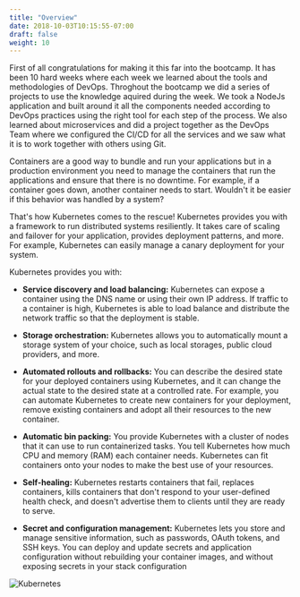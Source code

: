 ```yaml
---
title: "Overview"
date: 2018-10-03T10:15:55-07:00
draft: false
weight: 10
---
```


First of all congratulations for making it this far into the bootcamp. It has been 10 hard weeks where each week we learned about the tools and methodologies of DevOps. Throghout the bootcamp we did a series of projects to use the knowledge aquired during the week.
We took a NodeJs application and built around it all the components needed according to DevOps practices using the right tool for each step of the process. We also learned about microservices and did a project together as the DevOps Team where we configured the CI/CD for all the services and we saw what it is to work together with others using Git.

Containers are a good way to bundle and run your applications but in a production environment you need to manage the containers that run the applications and ensure that there is no downtime. For example, if a container goes down, another container needs to start. Wouldn't it be easier if this behavior was handled by a system?

That's how Kubernetes comes to the rescue! Kubernetes provides you with a framework to run distributed systems resiliently. It takes care of scaling and failover for your application, provides deployment patterns, and more. For example, Kubernetes can easily manage a canary deployment for your system.

Kubernetes provides you with:

- **Service discovery and load balancing:** Kubernetes can expose a container using the DNS name or using their own IP address. If traffic to a container is high, Kubernetes is able to load balance and distribute the network traffic so that the deployment is stable.

- **Storage orchestration:** Kubernetes allows you to automatically mount a storage system of your choice, such as local storages, public cloud providers, and more.

- **Automated rollouts and rollbacks:** You can describe the desired state for your deployed containers using Kubernetes, and it can change the actual state to the desired state at a controlled rate. For example, you can automate Kubernetes to create new containers for your deployment, remove existing containers and adopt all their resources to the new container.

- **Automatic bin packing:** You provide Kubernetes with a cluster of nodes that it can use to run containerized tasks. You tell Kubernetes how much CPU and memory (RAM) each container needs. Kubernetes can fit containers onto your nodes to make the best use of your resources.
- **Self-healing:** Kubernetes restarts containers that fail, replaces containers, kills containers that don't respond to your user-defined health check, and doesn't advertise them to clients until they are ready to serve.

- **Secret and configuration management:** Kubernetes lets you store and manage sensitive information, such as passwords, OAuth tokens, and SSH keys. You can deploy and update secrets and application configuration without rebuilding your container images, and without exposing secrets in your stack configuration

![Kubernetes](/images/kubernetes.gif)
